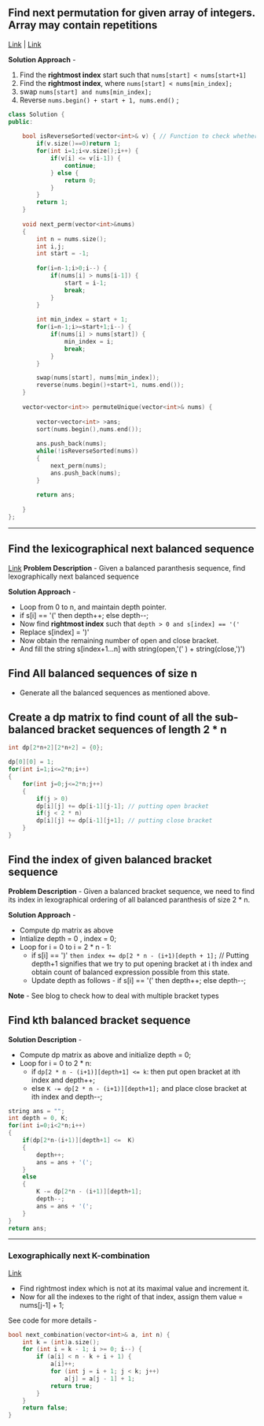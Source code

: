 ## Find next permutation for given array of integers. Array may contain repetitions
[Link](https://leetcode.com/problems/permutations-ii/) | [Link](https://leetcode.com/problems/next-permutation/)

**Solution Approach** - 
1. Find the **rightmost index** start such that `nums[start] < nums[start+1]`
2. Find the **rightmost index**, where `nums[start] < nums[min_index];`
3. swap `nums[start] and nums[min_index];`
4. Reverse `nums.begin() + start + 1, nums.end()` ;

```c++
class Solution {
public:
    
    bool isReverseSorted(vector<int>& v) { // Function to check whether there is any next permutation or not. Returns 1 if it is the greatest permutation
        if(v.size()==0)return 1;
        for(int i=1;i<v.size();i++) {
            if(v[i] <= v[i-1]) {
                continue;
            } else {
                return 0;
            }
        }
        return 1;
    }
    
    void next_perm(vector<int>&nums)
    {
        int n = nums.size();
        int i,j;
        int start = -1;
        
        for(i=n-1;i>0;i--) {
            if(nums[i] > nums[i-1]) {
                start = i-1;
                break; 
            }
        }
        
        int min_index = start + 1;
        for(i=n-1;i>=start+1;i--) {
            if(nums[i] > nums[start]) {
                min_index = i;
                break;
            }
        }

        swap(nums[start], nums[min_index]);
        reverse(nums.begin()+start+1, nums.end());
    }
    
    vector<vector<int>> permuteUnique(vector<int>& nums) {
        
        vector<vector<int> >ans;
        sort(nums.begin(),nums.end());
        
        ans.push_back(nums);
        while(!isReverseSorted(nums))
        {
            next_perm(nums);
            ans.push_back(nums);
        }
        
        return ans;
        
    }
};
```

---

## Find the lexicographical next balanced sequence
[Link](https://cp-algorithms.com/combinatorics/bracket_sequences.html)
**Problem Description** - Given a balanced paranthesis sequence, find lexographically next balanced sequence

**Solution Approach** - 
* Loop from 0 to n, and maintain depth pointer.
* if s[i] == '(' then depth++; else depth--;
* Now find **rightmost index** such that `depth > 0 and s[index] == '('`
* Replace s[index] = ')'
* Now obtain the remaining number of open and close bracket.
* And fill the string s[index+1...n] with string(open,'(' ) + string(close,')') 


## Find All balanced sequences of size n
* Generate all the balanced sequences as mentioned above.

## Create a dp matrix to find count of all the sub-balanced bracket sequences of length 2 * n
```c++
int dp[2*n+2][2*n+2] = {0};

dp[0][0] = 1;
for(int i=1;i<=2*n;i++)
{
    for(int j=0;j<=2*n;j++)
    {
        if(j > 0)
        dp[i][j] += dp[i-1][j-1]; // putting open bracket
        if(j < 2 * n)
        dp[i][j] += dp[i-1][j+1]; // putting close bracket
    }
}
```

## Find the index of given balanced bracket sequence

**Problem Description** - Given a balanced bracket sequence, we need to find its index in lexographical ordering of all balanced paranthesis of size 2 * n.

**Solution Approach** - 
* Compute dp matrix as above
* Intialize depth = 0 , index = 0;
* Loop for i = 0 to i = 2 * n - 1:
  * if s[i] == ')'  `then index += dp[2 * n - (i+1)[depth + 1];` // Putting depth+1 signifies that we try to put opening bracket at i th index and obtain count of balanced expression possible from this state.  
  * Update depth as follows - if s[i] == '(' then depth++; else depth--;

**Note** - See blog to check how to deal with multiple bracket types

## Find kth balanced bracket sequence

**Solution Description** - 
* Compute dp matrix as above and initialize depth  = 0;
* Loop for i = 0 to 2 * n:
  * if `dp[2 * n - (i+1)][depth+1] <= k`: then put open bracket at ith index and depth++;
  * else `K -= dp[2 * n - (i+1)][depth+1];` and place close bracket at ith index and depth--;

```c++
string ans = "";
int depth = 0, K;
for(int i=0;i<2*n;i++)
{
    if(dp[2*n-(i+1)][depth+1] <=  K)
    {
        depth++;
        ans = ans + '(';
    }
    else
    {
        K -= dp[2*n - (i+1)][depth+1];
        depth--;
        ans = ans + '(';
    }
}
return ans;
```

---

### Lexographically next K-combination
[Link](https://cp-algorithms.com/combinatorics/generating_combinations.html#toc-tgt-0)

* Find rightmost index which is not at its maximal value and increment it.
* Now for all the indexes to the right of that index, assign them value = nums[j-1] + 1;

See code for more details - 
```c++
bool next_combination(vector<int>& a, int n) {
    int k = (int)a.size();
    for (int i = k - 1; i >= 0; i--) {
        if (a[i] < n - k + i + 1) {
            a[i]++;
            for (int j = i + 1; j < k; j++)
                a[j] = a[j - 1] + 1;
            return true;
        }
    }
    return false;
}
```
